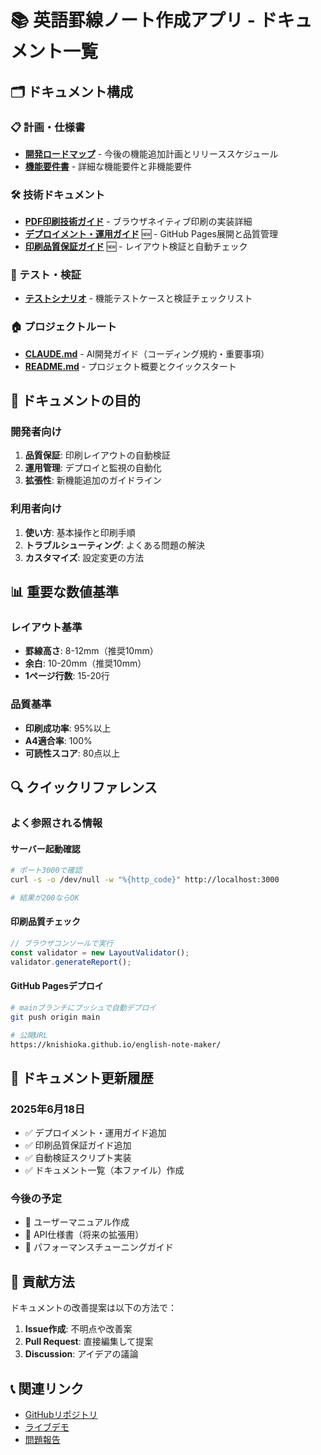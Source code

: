 # 📚 英語罫線ノート作成アプリ - ドキュメント一覧

## 🗂️ ドキュメント構成

### 📋 計画・仕様書
- **[開発ロードマップ](plans/development-roadmap.md)** - 今後の機能追加計画とリリーススケジュール
- **[機能要件書](specifications/feature-requirements.md)** - 詳細な機能要件と非機能要件

### 🛠️ 技術ドキュメント
- **[PDF印刷技術ガイド](technical/pdf-printing-tips.md)** - ブラウザネイティブ印刷の実装詳細
- **[デプロイメント・運用ガイド](technical/deployment-guide.md)** 🆕 - GitHub Pages展開と品質管理
- **[印刷品質保証ガイド](technical/print-quality-assurance.md)** 🆕 - レイアウト検証と自動チェック

### 🧪 テスト・検証
- **[テストシナリオ](testing/test-scenarios.md)** - 機能テストケースと検証チェックリスト

### 🏠 プロジェクトルート
- **[CLAUDE.md](../CLAUDE.md)** - AI開発ガイド（コーディング規約・重要事項）
- **[README.md](../README.md)** - プロジェクト概要とクイックスタート

## 🎯 ドキュメントの目的

### 開発者向け
1. **品質保証**: 印刷レイアウトの自動検証
2. **運用管理**: デプロイと監視の自動化
3. **拡張性**: 新機能追加のガイドライン

### 利用者向け
1. **使い方**: 基本操作と印刷手順
2. **トラブルシューティング**: よくある問題の解決
3. **カスタマイズ**: 設定変更の方法

## 📊 重要な数値基準

### レイアウト基準
- **罫線高さ**: 8-12mm（推奨10mm）
- **余白**: 10-20mm（推奨10mm）
- **1ページ行数**: 15-20行

### 品質基準
- **印刷成功率**: 95%以上
- **A4適合率**: 100%
- **可読性スコア**: 80点以上

## 🔍 クイックリファレンス

### よく参照される情報

#### サーバー起動確認
```bash
# ポート3000で確認
curl -s -o /dev/null -w "%{http_code}" http://localhost:3000

# 結果が200ならOK
```

#### 印刷品質チェック
```javascript
// ブラウザコンソールで実行
const validator = new LayoutValidator();
validator.generateReport();
```

#### GitHub Pagesデプロイ
```bash
# mainブランチにプッシュで自動デプロイ
git push origin main

# 公開URL
https://knishioka.github.io/english-note-maker/
```

## 📝 ドキュメント更新履歴

### 2025年6月18日
- ✅ デプロイメント・運用ガイド追加
- ✅ 印刷品質保証ガイド追加
- ✅ 自動検証スクリプト実装
- ✅ ドキュメント一覧（本ファイル）作成

### 今後の予定
- 📅 ユーザーマニュアル作成
- 📅 API仕様書（将来の拡張用）
- 📅 パフォーマンスチューニングガイド

## 🤝 貢献方法

ドキュメントの改善提案は以下の方法で：

1. **Issue作成**: 不明点や改善案
2. **Pull Request**: 直接編集して提案
3. **Discussion**: アイデアの議論

## 📞 関連リンク

- [GitHubリポジトリ](https://github.com/knishioka/english-note-maker)
- [ライブデモ](https://knishioka.github.io/english-note-maker/)
- [問題報告](https://github.com/knishioka/english-note-maker/issues)